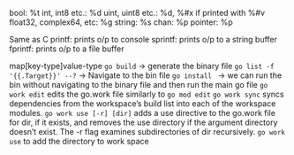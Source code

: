 <p>
bool:                    %t
int, int8 etc.:          %d
uint, uint8 etc.:        %d, %#x if printed with %#v
float32, complex64, etc: %g
string:                  %s
chan:                    %p
pointer:                 %p
</p>

Same as C
printf: prints o/p to console
sprintf: prints o/p to a string buffer
fprintf:  prints o/p to a file buffer

map[key-type]value-type
```go build``` -> generate the binary file
```go list -f '{{.Target}}' --?``` -> Navigate to the bin file 
```go install ``` -> we can run the bin without navigating to the binary file and then run the main go file
```go work edit``` edits the go.work file similarly to ```go mod edit```
```go work sync``` syncs dependencies from the workspace’s build list into each of the workspace modules.
```go work use [-r] [dir]``` adds a use directive to the go.work file for dir, if it exists, and removes the use directory if the argument directory doesn’t exist. The -r flag examines subdirectories of dir recursively.
```go work use``` to add the directory to work space